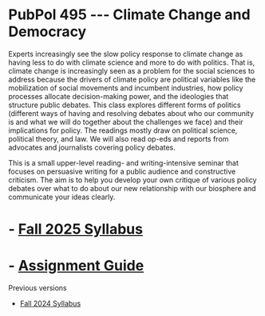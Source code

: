 # PubPol 495  --- Climate Change and Democracy

Experts increasingly see the slow policy response to climate change as having less to do with climate science and more to do with politics. That is, climate change is increasingly seen as a problem for the social sciences to address because the drivers of climate policy are political variables like the mobilization of social movements and incumbent industries, how policy processes allocate decision-making power, and the ideologies that structure public debates. This class explores different forms of politics (different ways of having and resolving debates about who our community is and what we will do together about the challenges we face) and their implications for policy. The readings mostly draw on political science, political theory, and law. We will also read op-eds and reports from advocates and journalists covering policy debates. 

This is a small upper-level reading- and writing-intensive seminar that focuses on persuasive writing for a public audience and constructive criticism. The aim is to help you develop your own critique of various policy debates over what to do about our new relationship with our biosphere and communicate your ideas clearly.

# - [Fall 2025 Syllabus](syllabus.html) 

# - [Assignment Guide](assignments.html)

Previous versions

- [Fall 2024 Syllabus](syllabus-2024.html) 
